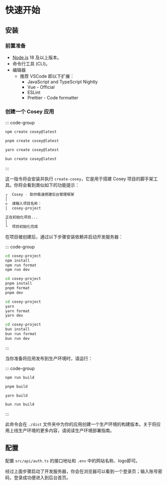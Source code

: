 # 快速开始

## 安装

### 前置准备

- [Node.js](https://nodejs.org/) 18 及以上版本。
- 命令行工具 (CLI)。
- 编辑器
  - 推荐 VSCode 即以下扩展：
    - JavaScript and TypeScript Nightly
    - Vue - Official
    - ESLint
    - Prettier - Code formatter

### 创建一个 Cosey 应用

::: code-group

```bash [npm]
npm create cosey@latest
```

```bash [pnpm]
pnpm create cosey@latest
```

```bash [yarn]
yarn create cosey@latest
```

```bash [bun]
bun create cosey@latest
```

:::

这一指令将会安装并执行 `create-cosey`，它是用于搭建 Cosey 项目的脚手架工具。你将会看到类似如下的功能提示：

```bash
┌  Cosey - 助你极速搭建后台管理框架
│
◇  请输入项目名称：
│  cosey-project

正在初始化项目...
│
└  项目初始化完成
```

在项目被创建后，通过以下步骤安装依赖并启动开发服务器：

::: code-group

```bash [npm]
cd cosey-project
npm install
npm run format
npm run dev
```

```bash [pnpm]
cd cosey-project
pnpm install
pnpm format
pnpm dev
```

```bash [yarn]
cd cosey-project
yarn
yarn format
yarn dev
```

```bash [bun]
cd cosey-project
bun install
bun run format
bun run dev
```

:::

当你准备将应用发布到生产环境时，请运行：

::: code-group

```bash [npm]
npm run build
```

```bash [pnpm]
pnpm build
```

```bash [yarn]
yarn build
```

```bash [bun]
bun run build
```

:::

此命令会在 `./dist` 文件夹中为你的应用创建一个生产环境的构建版本。关于将应用上线生产环境的更多内容，请阅读生产环境部署指南。

## 配置

配置 `src/api/auth.ts` 的接口地址和 `.env` 中的网站名称、logo即可。

经过上面步骤启动了开发服务器，你会在浏览器可以看到一个登录页；输入账号密码，登录成功便进入到后台首页。
